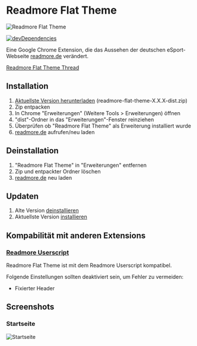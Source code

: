 # Readmore Flat Theme
![Readmore Flat Theme](http://i.imgur.com/bFptVBd.jpg)

[![devDependencies](https://david-dm.org/timche/readmore-flat-theme/dev-status.svg)](https://david-dm.org/timche/readmore-flat-theme#info=devDependencies)

Eine Google Chrome Extension, die das Aussehen der deutschen eSport-Webseite [readmore.de](http://www.readmore.de) verändert.

[Readmore Flat Theme Thread](http://www.readmore.de/forums/91-technik/60-software/139913-readmore-flat-theme-v0-0-3-chrome-only)

## Installation
1. [Aktuellste Version herunterladen](https://github.com/timche/readmore-flat-theme/releases) (readmore-flat-theme-X.X.X-dist.zip)
2. Zip entpacken
3. In Chrome "Erweiterungen" (Weitere Tools > Erweiterungen) öffnen
4. "dist"-Ordner in das "Erweiterungen"-Fenster reinziehen
5. Überprüfen ob "Readmore Flat Theme" als Erweiterung installiert wurde
5. [readmore.de](http://www.readmore.de) aufrufen/neu laden

## Deinstallation
1. "Readmore Flat Theme" in "Erweiterungen" entfernen
2. Zip und entpackter Ordner löschen
3. [readmore.de](http://www.readmore.de) neu laden

## Updaten
1. Alte Version [deinstallieren](#deinstallation)
2. Aktuellste Version [installieren](#installation)

## Kompabilität mit anderen Extensions
### [Readmore Userscript](https://github.com/thextor/readmore-userscript)
Readmore Flat Theme ist mit dem Readmore Userscript kompatibel.

Folgende Einstellungen sollten deaktiviert sein, um Fehler zu vermeiden:
* Fixierter Header

## Screenshots
### Startseite
![Startseite](http://i.imgur.com/82x10RE.png)
